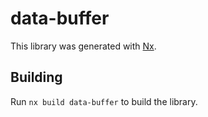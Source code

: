 # data-buffer

This library was generated with [Nx](https://nx.dev).

## Building

Run `nx build data-buffer` to build the library.
